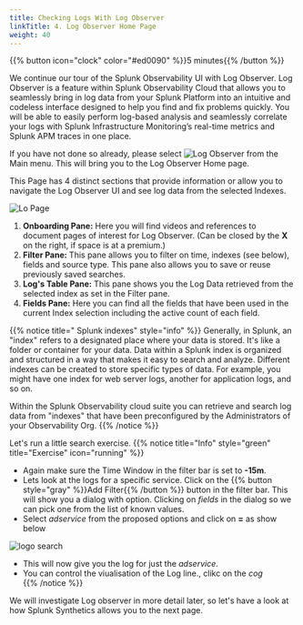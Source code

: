 ```yaml
---
title: Checking Logs With Log Observer
linkTitle: 4. Log Observer Home Page
weight: 40
---
```

 
{{% button icon="clock" color="#ed0090" %}}5 minutes{{% /button %}}

We continue our tour of the Splunk Observability UI with Log Observer. Log Observer is a feature within Splunk Observability Cloud that allows you to seamlessly bring in log data from your Splunk Platform into an intuitive and codeless interface designed to help you find and fix problems quickly. You will be able to easily perform log-based analysis and seamlessly correlate your logs with Splunk Infrastructure Monitoring’s real-time metrics and Splunk APM traces in one place.

If you have not done so already, please select ![Log Observer](../../images/log-observer-icon.png?classes=inline&height=25px) from the Main menu. This will bring you to the Log Observer Home page.

This Page has 4 distinct sections that provide information or allow you to navigate the Log Observer UI and see log data from the selected Indexes.

![Lo Page](../images/lo-home.png?width=30vw)

1. **Onboarding Pane:** Here you will find videos and references to document pages of interest for Log Observer.
(Can be closed by the **X** on the right, if space is at a premium.)
2. **Filter Pane:** This pane allows you to filter on time, indexes (see below), fields and source type. This pane also allows you to save or reuse previously saved searches.
3. **Log's Table Pane:** This pane shows you the Log Data retrieved from the selected index as set in the Filter pane.
4. **Fields Pane:** Here you can find all the fields that have been used in the current Index selection including the active count of each field.

{{% notice title=" Splunk indexes" style="info" %}}
Generally, in Splunk, an "index" refers to a  designated place where your data is stored. It's like a folder or container for your data. Data within a Splunk index is organized and structured in a way that makes it easy to search and analyze. Different indexes can be created to store specific types of data. For example, you might have one index for web server logs, another for application logs, and so on.

Within the Splunk Observability cloud suite you can retrieve and search log data from "indexes" that have been preconfigured by the Administrators of your Observability Org.
{{% /notice %}}

Let's run a little search exercise.
{{% notice title="Info" style="green" title="Exercise" icon="running" %}}

* Again make sure the Time Window in the filter bar is set to **-15m**.
* Lets look at the logs for a specific service. Click on the {{% button style="gray" %}}Add Filter{{% /button %}} button in the filter bar. This will show you a dialog with option. Clicking on *fields* in the dialog so we can pick one from the list of known values.
* Select *adservice* from the proposed options and click on **=** as show below

![logo search](../images/search-logo.png?width=20vw)

* This will now give you the log for just the *adservice*.
* You can control the viualisation of the Log line., clikc on the *cog*  
{{% /notice %}}

We will investigate Log observer in more detail later, so let's have a look at how Splunk Synthetics allows you to the next page.
